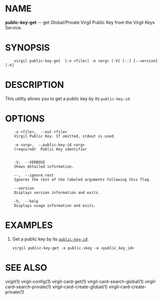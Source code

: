 NAME
====

**public-key-get** -- get Global/Private Virgil Public Key from the Virgil Keys Service.

SYNOPSIS
========

        virgil public-key-get  [-o <file>] -e <arg> [-V] [--] [--version] [-h]

DESCRIPTION
===========

This utility allows you to get a public key by its `public-key-id`.

OPTIONS
=======

        -o <file>,  --out <file>
        Virgil Public Key. If omitted, stdout is used.

        -e <arg>,  --public-key-id <arg>
        (required)  Public Key identifier


        -V,  --VERBOSE
        Shows detailed information.

        --,  --ignore_rest
        Ignores the rest of the labeled arguments following this flag.

        --version
        Displays version information and exits.

        -h,  --help
        Displays usage information and exits.

EXAMPLES
========

1.  Get a public key by its [`public-key-id`](https://github.com/VirgilSecurity/virgil/wiki/Virgil-Glossary#public-key-id):

        virgil public-key-get -o public.vkey -e <public_key_id>

SEE ALSO
========

virgil(1)
virgil-config(1)
virgil-card-get(1)
virgil-card-search-global(1)
virgil-card-search-private(1)
virgil-card-create-global(1)
virgil-card-create-private(1)
